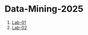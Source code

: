 # Data-Mining-2025
1. [Lab-01](https://github.com/Laluprasad1/Data-Mining-2025/blob/main/DM_LAB_01.ipynb)
2. [Lab-02](https://github.com/Laluprasad1/Data-Mining-2025/blob/main/DM_LAB_02.ipynb)
